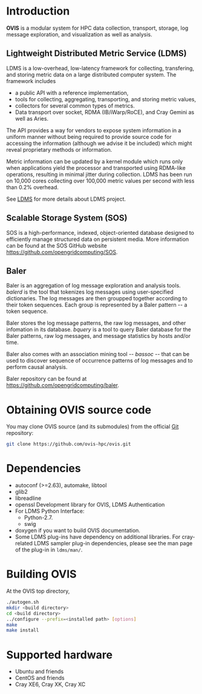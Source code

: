 # Introduction

__OVIS__ is a modular system for HPC data collection, transport, storage,
log message exploration, and visualization as well as analysis.


## Lightweight Distributed Metric Service (LDMS)

LDMS is a low-overhead, low-latency framework for collecting, transfering, and
storing metric data on a large distributed computer system. The framework
includes

* a public API with a reference implementation,
* tools for collecting, aggregating, transporting, and storing metric values,
* collectors for several common types of metrics.
* Data transport over socket, RDMA (IB/iWarp/RoCE), and Cray Gemini as well as
  Aries.

The API provides a way for vendors to expose system information in a uniform
manner without being required to provide source code for accessing the
information (although we advise it be included) which might reveal proprietary
methods or information.

Metric information can be updated by a kernel module which runs only when
applications yield the processor and transported using RDMA-like operations,
resulting in minimal jitter during collection. LDMS has been run on 10,000 cores
collecting over 100,000 metric values per second with less than 0.2% overhead.

See [LDMS](ldms/README.md) for more details about LDMS project.


## Scalable Storage System (SOS)

SOS is a high-performance, indexed, object-oriented database designed to
efficiently manage structured data on persistent media. More information can be
found at the SOS GitHub website <https://github.com/opengridcomputing/SOS>.

## Baler

Baler is an aggregation of log message exploration and analysis tools. _balerd_
is the tool that tokenizes log messages using user-specified dictionaries. The
log messages are then groupped together according to their token sequences.
Each group is represented by a Baler pattern -- a token sequence.

Baler stores the log message patterns, the raw log messages, and other
infomation in its database. _bquery_ is a tool to query Baler database for the
Baler patterns, raw log messages, and message statistics by hosts and/or time.

Baler also comes with an association mining tool -- _bassoc_ -- that can be used
to discover sequence of occurrence patterns of log messages and to perform
causal analysis.

Baler repository can be found at <https://github.com/opengridcomputing/baler>.

# Obtaining OVIS source code

You may clone OVIS source (and its submodules) from the official
[Git](http://git-scm.com/) repository:

```sh
git clone https://github.com/ovis-hpc/ovis.git
```

# Dependencies

* autoconf (>=2.63), automake, libtool
* glib2
* libreadline
* openssl Development library for OVIS, LDMS Authentication
* For LDMS Python Interface:
	* Python-2.7.
	* swig
* doxygen if you want to build OVIS documentation.
* Some LDMS plug-ins have dependency on additional libraries. For cray-related
  LDMS sampler plug-in dependencies, please see the man page of the plug-in in
  `ldms/man/`.


# Building OVIS

At the OVIS top directory,

```sh
./autogen.sh
mkdir <build directory>
cd <build directory>
../configure --prefix=<installed path> [options]
make
make install
```

# Supported hardware

* Ubuntu and friends
* CentOS and friends
* Cray XE6, Cray XK, Cray XC
